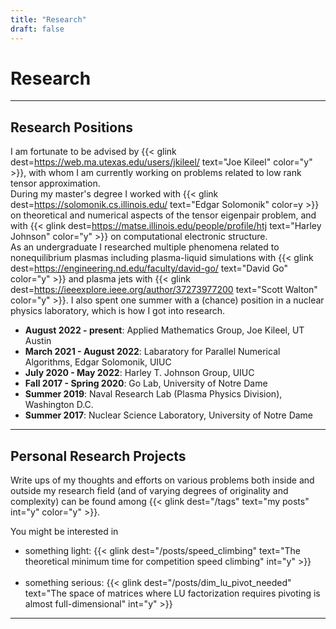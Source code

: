 ```yaml
---
title: "Research"
draft: false
---
```


# Research

---

## Research Positions

I am fortunate to be advised by {{< glink dest=https://web.ma.utexas.edu/users/jkileel/ text="Joe Kileel" color="y" >}}, with whom I am currently working on problems related to low rank tensor approximation.
<br>
During my master's degree I worked with
{{< glink dest=https://solomonik.cs.illinois.edu/ text="Edgar Solomonik" color=y >}}
on theoretical and numerical aspects of the tensor eigenpair problem, and with
{{< glink dest=https://matse.illinois.edu/people/profile/htj text="Harley Johnson" color="y" >}}
on computational electronic structure.
<br>
As an undergraduate I researched multiple phenomena related to
nonequilibrium plasmas including plasma-liquid simulations with
{{< glink dest=https://engineering.nd.edu/faculty/david-go/ text="David Go" color="y" >}}
and plasma jets with
{{< glink dest=https://ieeexplore.ieee.org/author/37273977200 text="Scott Walton" color="y" >}}.
I also spent one summer with a (chance) position in a nuclear
physics laboratory, which is how I got into research.

- <b>August 2022 - <span class="themecolor">present</span></b>: Applied Mathematics Group, Joe Kileel, UT Austin
- <b>March 2021 - August 2022</b>: Labaratory for Parallel Numerical Algorithms, Edgar Solomonik, UIUC
- <b>July 2020 - May 2022</b>: Harley T. Johnson Group, UIUC
- <b>Fall 2017 - Spring 2020</b>: Go Lab, University of Notre Dame
- <b>Summer 2019</b>: Naval Research Lab (Plasma Physics Division), Washington D.C.
- <b>Summer 2017</b>: Nuclear Science Laboratory, University of Notre Dame

---

## Personal Research Projects

Write ups of my thoughts and efforts on various problems both inside and outside my research field (and of varying degrees of originality and complexity) can be found among {{< glink dest="/tags" text="my posts" int="y" color="y" >}}.

You might be interested in

- something light: {{< glink dest="/posts/speed_climbing" text="The theoretical minimum time for competition speed climbing" int="y" >}}
<br><br>
- something serious: {{< glink dest="/posts/dim_lu_pivot_needed" text="The space of matrices where LU factorization requires pivoting is almost full-dimensional" int="y" >}}

---

